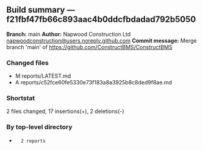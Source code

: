 ## Build summary — f21fbf47fb66c893aac4b0ddcfbdadad792b5050

**Branch:** main **Author:** Napwood Construction Ltd <napwoodconstruction@users.noreply.github.com>
**Commit message:** Merge branch 'main' of https://github.com/ConstructBMS/ConstructBMS

### Changed files

- M reports/LATEST.md
- A reports/c52fce60fe5330e73f183a8a3925b8c8ded9f8ae.md

### Shortstat

2 files changed, 17 insertions(+), 2 deletions(-)

### By top-level directory

-       2 reports

